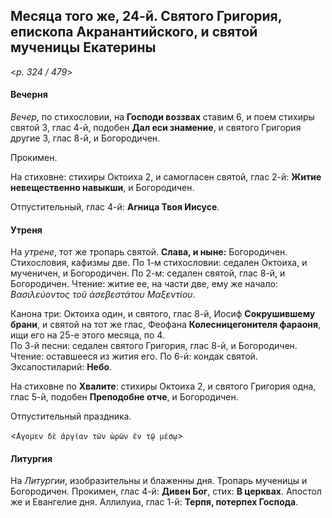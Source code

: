 
## Месяца того же, 24-й. Святого Григория, епископа Акранантийского, и святой мученицы Екатерины

<*p. 324 / 479*>

#### Вечерня

*Вечер*, по стихословии, на **Господи воззвах** ставим 6, и поем стихиры святой 3, глас 4-й, подобен 
**Дал еси знамение**, и святого Григория другие 3, глас 8-й, и Богородичен. 

Прокимен. 

На стиховне: стихиры Октоиха 2, и самогласен святой, глас 2-й: **Житие невещественно навыкши**, 
и Богородичен. 

Отпустительный, глас 4-й: **Агница Твоя Иисусе**. 

#### Утреня

На *утрене*, тот же тропарь святой. **Слава, и ныне:** Богородичен. 
Стихословия, кафизмы две. По 1-м стихословии: седален Октоиха, и мученичен, и Богородичен. 
По 2-м: седален святой, глас 8-й, и Богородичен. 
Чтение: житие ее, на части две, ему же начало: *Βασιλεύοντος τοῦ ἀσεβεστάτου Μαξεντίου*. 

Канона три: Октоиха один, и святого, глас 8-й, Иосиф **Сокрушившему брани**, и святой на тот же глас, 
Феофана **Колесницегонителя фараоня**, ищи его на 25-е этого месяца, по 4.  
По 3-й песни: седален святого Григория, глас 8-й, и Богородичен. Чтение: оставшееся из жития его. 
По 6-й: кондак святой. 
Эксапостиларий: **Небо**.

На стиховне по **Хвалите**: стихиры Октоиха 2, и святого Григория одна, глас 5-й, подобен **Преподобне отче**, 
и Богородичен. 

Отпустительный праздника. 

<`̓́Αγομεν δὲ ἀργίαν τῶν ὡρῶν ἐν τῷ μέσῳ`>  

#### Литургия 

На *Литургии*, изобразительны и блаженны дня. Тропарь мученицы и Богородичен. 
Прокимен, глас 4-й: **Дивен Бог**, стих: **В церквах**. 
Апостол же и Евангелие дня. 
Аллилуиа, глас 1-й: **Терпя, потерпех Господа**. 
